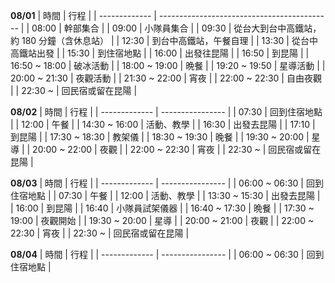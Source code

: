 **08/01**
| 時間          | 行程                                        |
| ------------- | ------------------------------------------- |
| 08:00         | 幹部集合                                    |
| 09:00         | 小隊員集合                                  |
| 09:30         | 從台大到台中高鐵站，約 180 分鐘（含休息站） |
| 12:30         | 到台中高鐵站，午餐自理                      |
| 13:30         | 從台中高鐵站出發                            |
| 15:30         | 到住宿地點                                  |
| 16:00         | 出發往昆陽                                  |
| 16:50         | 到昆陽                                      |
| 16:50 ~ 18:00 | 破冰活動                                    |
| 18:00 ~ 19:00 | 晩餐                                      |
| 19:20 ~ 19:50 | 星導活動                                    |
| 20:00 ~ 21:30 | 夜觀活動                                    |
| 21:30 ~ 22:00 | 宵夜                                      |
| 22:00 ~ 22:30 | 自由夜觀                                    |
| 22:30 ~       | 回民宿或留在昆陽                            |


**08/02**
| 時間          | 行程             |
| ------------- | ---------------- |
| 07:30         | 回到住宿地點     |
| 12:00         | 午餐             |
| 14:30 ~ 16:00 | 活動、教學       |
| 16:30         | 出發去昆陽       |
| 17:10         | 到昆陽           |
| 17:30 ~ 18:30 | 教架儀           |
| 18:30 ~ 19:30 | 晚餐             |
| 19:30 ~ 20:00 | 星導             |
| 20:00 ~ 22:00 | 夜觀             |
| 22:00 ~ 22:30 | 宵夜             |
| 22:30 ~       | 回民宿或留在昆陽 |

**08/03**
| 時間          | 行程             |
| ------------- | ---------------- |
| 06:00 ~ 06:30 | 回到住宿地點     |
| 07:30         | 午餐             |
| 12:00         | 活動、教學       |
| 13:30 ~ 15:30 | 出發去昆陽       |
| 16:00         | 到昆陽           |
| 16:40         | 小隊員試架儀器   |
| 16:40 ~ 17:30 | 晩餐             |
| 17:30 ~ 19:00 | 夜觀開始         |
| 19:30 ~ 20:00 | 星導             |
| 20:00 ~ 21:00 | 夜觀             |
| 22:00 ~ 22:30 | 宵夜             |
| 22:30 ~       | 回民宿或留在昆陽 |

**08/04**
| 時間          | 行程             |
| ------------- | ---------------- |
| 06:00 ~ 06:30 | 回到住宿地點     |